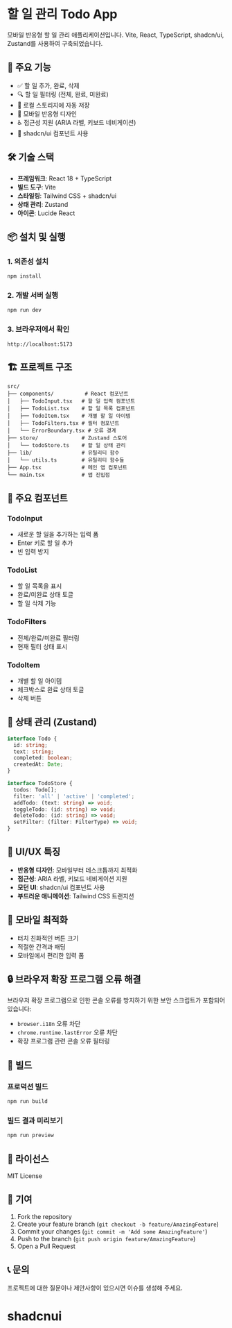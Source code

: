 # 할 일 관리 Todo App

모바일 반응형 할 일 관리 애플리케이션입니다. Vite, React, TypeScript, shadcn/ui, Zustand를 사용하여 구축되었습니다.

## 🚀 주요 기능

- ✅ 할 일 추가, 완료, 삭제
- 🔍 할 일 필터링 (전체, 완료, 미완료)
- 💾 로컬 스토리지에 자동 저장
- 📱 모바일 반응형 디자인
- ♿ 접근성 지원 (ARIA 라벨, 키보드 네비게이션)
- 🎨 shadcn/ui 컴포넌트 사용

## 🛠️ 기술 스택

- **프레임워크**: React 18 + TypeScript
- **빌드 도구**: Vite
- **스타일링**: Tailwind CSS + shadcn/ui
- **상태 관리**: Zustand
- **아이콘**: Lucide React

## 📦 설치 및 실행

### 1. 의존성 설치
```bash
npm install
```

### 2. 개발 서버 실행
```bash
npm run dev
```

### 3. 브라우저에서 확인
```
http://localhost:5173
```

## 🏗️ 프로젝트 구조

```
src/
├── components/          # React 컴포넌트
│   ├── TodoInput.tsx   # 할 일 입력 컴포넌트
│   ├── TodoList.tsx    # 할 일 목록 컴포넌트
│   ├── TodoItem.tsx    # 개별 할 일 아이템
│   ├── TodoFilters.tsx # 필터 컴포넌트
│   └── ErrorBoundary.tsx # 오류 경계
├── store/              # Zustand 스토어
│   └── todoStore.ts    # 할 일 상태 관리
├── lib/                # 유틸리티 함수
│   └── utils.ts        # 유틸리티 함수들
├── App.tsx             # 메인 앱 컴포넌트
└── main.tsx            # 앱 진입점
```

## 🎯 주요 컴포넌트

### TodoInput
- 새로운 할 일을 추가하는 입력 폼
- Enter 키로 할 일 추가
- 빈 입력 방지

### TodoList
- 할 일 목록을 표시
- 완료/미완료 상태 토글
- 할 일 삭제 기능

### TodoFilters
- 전체/완료/미완료 필터링
- 현재 필터 상태 표시

### TodoItem
- 개별 할 일 아이템
- 체크박스로 완료 상태 토글
- 삭제 버튼

## 🔧 상태 관리 (Zustand)

```typescript
interface Todo {
  id: string;
  text: string;
  completed: boolean;
  createdAt: Date;
}

interface TodoStore {
  todos: Todo[];
  filter: 'all' | 'active' | 'completed';
  addTodo: (text: string) => void;
  toggleTodo: (id: string) => void;
  deleteTodo: (id: string) => void;
  setFilter: (filter: FilterType) => void;
}
```

## 🎨 UI/UX 특징

- **반응형 디자인**: 모바일부터 데스크톱까지 최적화
- **접근성**: ARIA 라벨, 키보드 네비게이션 지원
- **모던 UI**: shadcn/ui 컴포넌트 사용
- **부드러운 애니메이션**: Tailwind CSS 트랜지션

## 📱 모바일 최적화

- 터치 친화적인 버튼 크기
- 적절한 간격과 패딩
- 모바일에서 편리한 입력 폼

## 🔒 브라우저 확장 프로그램 오류 해결

브라우저 확장 프로그램으로 인한 콘솔 오류를 방지하기 위한 보안 스크립트가 포함되어 있습니다:

- `browser.i18n` 오류 차단
- `chrome.runtime.lastError` 오류 차단
- 확장 프로그램 관련 콘솔 오류 필터링

## 🚀 빌드

### 프로덕션 빌드
```bash
npm run build
```

### 빌드 결과 미리보기
```bash
npm run preview
```

## 📝 라이선스

MIT License

## 🤝 기여

1. Fork the repository
2. Create your feature branch (`git checkout -b feature/AmazingFeature`)
3. Commit your changes (`git commit -m 'Add some AmazingFeature'`)
4. Push to the branch (`git push origin feature/AmazingFeature`)
5. Open a Pull Request

## 📞 문의

프로젝트에 대한 질문이나 제안사항이 있으시면 이슈를 생성해 주세요.
# shadcnui
